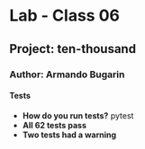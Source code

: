 # Lab - Class 06

## Project: ten-thousand

### Author: Armando Bugarin

#### Tests
- **How do you run tests?** pytest
- **All 62 tests pass**
- **Two tests had a warning**
